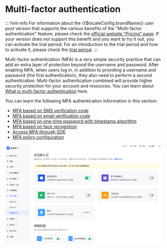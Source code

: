 # Multi-factor authentication

<LastUpdated/>

::: hint-info
For information about the {{$localeConfig.brandName}} user pool version that supports the various benefits of the "Multi-factor authentication" feature, please check the [official website "Pricing" page](https://www.genauth.ai/pricing). If your version does not support this benefit and you want to try it out, you can activate the trial period. For an introduction to the trial period and how to activate it, please check the [trial period](/guides/basics/trial/README.md).
:::

Multi-factor authentication (MFA) is a very simple security practice that can add an extra layer of protection beyond the username and password. After enabling MFA, when users log in, in addition to providing a username and password (the first authentication), they also need to perform a second authentication. Multi-factor authentication combined will provide higher security protection for your account and resources. You can learn about [What is multi-factor authentication](/concepts/mfa.md) here.

You can learn the following MFA authentication information in this section:

- [MFA based on SMS verification code](/guides/security/mfa/sms.md)
- [MFA based on email verification code](/guides/security/mfa/email-code.md)
- [MFA based on one-time password with timestamp algorithm](/guides/security/mfa/totp.md)
- [MFA based on face recognition](/guides/security/mfa/face-recognition.md)
- [Access MFA through SDK](/guides/security/mfa/mfa-sdk.md)
- [MFA policy configuration](/guides/security/mfa/policy-based-mfa-configuration.md)

<img src="./images/global-level-mfa.png" style="display:block;margin: 0 auto;">
